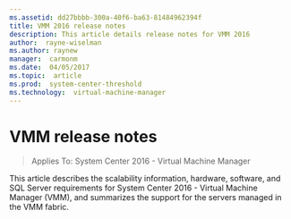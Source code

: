 ```yaml
---
ms.assetid: dd27bbbb-300a-40f6-ba63-81484962394f
title: VMM 2016 release notes
description: This article details release notes for VMM 2016
author:  rayne-wiselman
ms.author: raynew
manager:  carmonm
ms.date:  04/05/2017
ms.topic:  article
ms.prod:  system-center-threshold
ms.technology:  virtual-machine-manager
---
```


# VMM release notes

  >Applies To: System Center 2016 - Virtual Machine Manager

This article describes the scalability information, hardware, software, and SQL Server requirements for System Center 2016 - Virtual Machine Manager (VMM), and summarizes the support for the servers managed in the VMM fabric.
